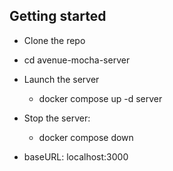 ## Getting started
- Clone the repo
- cd avenue-mocha-server
- Launch the server
  - docker compose up -d server 
- Stop the server:
  - docker compose down

- baseURL: localhost:3000
